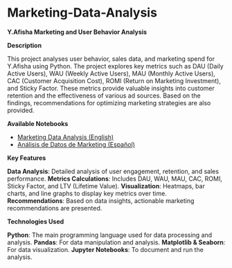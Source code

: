 # Marketing-Data-Analysis

**Y.Afisha Marketing and User Behavior Analysis**

**Description**

This project analyses user behavior, sales data, and marketing spend for Y.Afisha using Python. The project explores key metrics such as DAU (Daily Active Users), WAU (Weekly Active Users), MAU (Monthly Active Users), CAC (Customer Acquisition Cost), ROMI (Return on Marketing Investment), and Sticky Factor. These metrics provide valuable insights into customer retention and the effectiveness of various ad sources. Based on the findings, recommendations for optimizing marketing strategies are also provided.

**Available Notebooks**

- [Marketing Data Analysis (English)](https://github.com/mariasantos13/Marketing-Data-Analysis/blob/main/Marketing-Data-Analysis.ipynb)
- [Análisis de Datos de Marketing (Español)](https://github.com/mariasantos13/Marketing-Data-Analysis/blob/main/An%C3%A1lisis%20de%20Datos%20de%20Marketing.ipynb)



**Key Features**

**Data Analysis**: Detailed analysis of user engagement, retention, and sales performance.
**Metrics Calculations**: Includes DAU, WAU, MAU, CAC, ROMI, Sticky Factor, and LTV (Lifetime Value).
**Visualization**: Heatmaps, bar charts, and line graphs to display key metrics over time.
**Recommendations**: Based on data insights, actionable marketing recommendations are presented.

**Technologies Used**

**Python**: The main programming language used for data processing and analysis.
**Pandas**: For data manipulation and analysis.
**Matplotlib & Seaborn**: For data visualization.
**Jupyter Notebooks**: To document and run the analysis.

